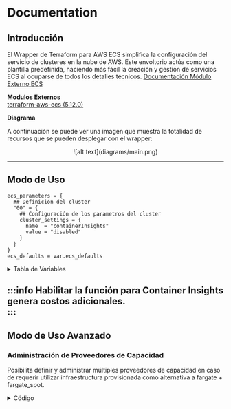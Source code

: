 # Documentation

## Introducción

El Wrapper de Terraform para AWS ECS simplifica la configuración del servicio de clusteres en la nube de AWS. Este envoltorio actúa como una plantilla predefinida, haciendo más fácil la creación y gestión de servicios ECS al ocuparse de todos los detalles técnicos.
[Documentación Módulo Externo ECS](https://registry.terraform.io/modules/terraform-aws-modules/ecs/aws/6.0.4)

**Modulos Externos** <br/>
[terraform-aws-ecs (5.12.0)](https://github.com/terraform-aws-modules/terraform-aws-ecs) <br/>

**Diagrama** <br/>

A continuación se puede ver una imagen que muestra la totalidad de recursos que se pueden desplegar con el wrapper:

<center>![alt text](diagrams/main.png)</center>

---

## Modo de Uso

```hcl
ecs_parameters = {
  ## Definición del cluster
  "00" = {
    ## Configuración de los parametros del cluster
    cluster_settings = {
      name  = "containerInsights"
      value = "disabled"
    }
  }
}
ecs_defaults = var.ecs_defaults
```
<details>
<summary>Tabla de Variables</summary>

| Variable                              | Descripción de variable                                                                 | Tipo          | Default                                                                     | Alternativas                                                                |
|---------------------------------------|-----------------------------------------------------------------------------------------|---------------|-----------------------------------------------------------------------------|-----------------------------------------------------------------------------|
| cluster_settings                      | Configuration block(s) with cluster settings.                                           | `map(string)` | ```{ "name": "containerInsights", "value": "disabled" }```                  | ```{ "name": "containerInsights", "value": "enabled" }```                   |
| configuration                         | The execute command configuration for the cluster                                       | `any`         | ```{ execute_command_configuration = { logging = "DEFAULT" } }```           | ```{ execute_command_configuration = { logging = "NONE" } }```              |
| autoscaling_capacity_providers        | Map of autoscaling capacity provider definitons to create for the cluster               | `any`         | ```{}```                                                                    | ```{}```                                                                    |
| create_cloudwatch_log_group           | Create a cloudwatch log group                                                           | `bool`        | true                                                                        | true or false                                                               |
| cloudwatch_log_group_class            | Specified the log class of the log group                                                | `string`      | null                                                                        | `STANDARD` or `INFREQUENT_ACCESS`                                           |
| cloudwatch_log_group_kms_key_id       | Determines the KMS key id                                                               | `string`      | null                                                                        | Specific KMS                                                                |
| cloudwatch_log_group_name             | Name of the cloudwatch group                                                            | `string`      | null                                                                        | custom name                                                                 |
| cloudwatch_log_group_retention_in_days| Days of retention of the cloudwatch group                                               | `number`      | 14                                                                          | custom number                                                               |
| cloudwatch_log_group_tags             | Tags to apply to the CloudWatch log group.                                              | `map(string)` | ```{}```                                                                    | custom tags                                                                 |
| cluster_service_connect_defaults      | Default configuration for the service connection in the cluster.                        | `map(any)`    | ```{}```                                                                    | Specific configuration                                                      |
| create_task_exec_iam_role             | Determines the creation of a IAM role for task execution.                               | `bool`        | false                                                                       | true or false                                                               |
| create_task_exec_policy               | Determines the creation of IAM policy for task execution.                               | `bool`        | false                                                                       | true or false                                                               |
| default_capacity_provider_strategy    | Map of default capacity provider strategy definitions to use for the cluster            | `map(objet)`  | `{ FARGATE = { weight = 0 } })`                                             | Custom default capacity provider strategy                                                               |

</details>

:::info 
Habilitar la función para Container Insights genera costos adicionales.<br/>
:::
---

## Modo de Uso Avanzado

### Administración de Proveedores de Capacidad
Posibilita definir y administrar múltiples proveedores de capacidad en caso de requerir utilizar infraestructura provisionada como alternativa a fargate + fargate_spot.
<details>
<summary>Código</summary>
```hcl
  ecs_parameters = {
    "00" = {
      cluster_settings = [{
        name  = "containerInsights"
        value = "disabled"
      }]

      default_capacity_provider_strategy = {
        FARGATE = {
          weight = 50
        }
        FARGATE_SPOT = {
          weight = 50
        }
      }
      autoscaling_capacity_providers = {}

      # Disable Cloudwatch
      # create_cloudwatch_log_group = false # Default: true
      # cluster_configuration = { execute_command_configuration = { logging = "DEFAULT" } }

      # Cloudwatch: retention
      # cloudwatch_log_group_retention_in_days = 14
    }
  }
```
</details>